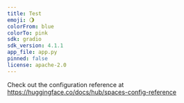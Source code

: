 ```yaml
---
title: Test
emoji: 🌖
colorFrom: blue
colorTo: pink
sdk: gradio
sdk_version: 4.1.1
app_file: app.py
pinned: false
license: apache-2.0
---
```


Check out the configuration reference at https://huggingface.co/docs/hub/spaces-config-reference
